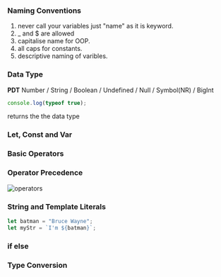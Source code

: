 ### Naming Conventions

1. never call your variables just "name" as it is keyword.
2. \_ and $ are allowed
3. capitalise name for OOP.
4. all caps for constants.
5. descriptive naming of varibles.

### Data Type

**PDT**
Number / String / Boolean / Undefined / Null / Symbol(NR) / BigInt

```javascript
console.log(typeof true);
```

returns the the data type

### Let, Const and Var

### Basic Operators

### Operator Precedence

![operators](https://ecomputernotes.com/images/operator-precedence-in-javascript.jpg)

### String and Template Literals

```javascript
let batman = "Bruce Wayne";
let myStr = `I'm ${batman}`;
```

### if else

### Type Conversion
